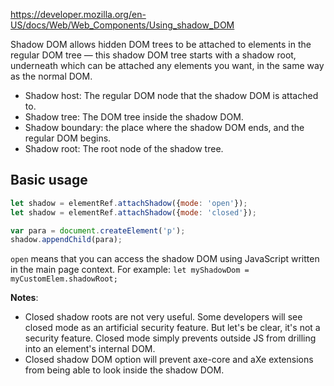 https://developer.mozilla.org/en-US/docs/Web/Web_Components/Using_shadow_DOM

Shadow DOM allows hidden DOM trees to be attached to elements in the regular DOM tree — this shadow DOM tree starts with a shadow root, underneath which can be attached any elements you want, in the same way as the normal DOM.

- Shadow host: The regular DOM node that the shadow DOM is attached to.
- Shadow tree: The DOM tree inside the shadow DOM.
- Shadow boundary: the place where the shadow DOM ends, and the regular DOM begins.
- Shadow root: The root node of the shadow tree.

## Basic usage

```javascript
let shadow = elementRef.attachShadow({mode: 'open'});
let shadow = elementRef.attachShadow({mode: 'closed'});

var para = document.createElement('p');
shadow.appendChild(para);

```

`open` means that you can access the shadow DOM using JavaScript written in the main page context. For example: `let myShadowDom = myCustomElem.shadowRoot;`

**Notes**:

- Closed shadow roots are not very useful. Some developers will see closed mode as an artificial security feature. But let's be clear, it's not a security feature. Closed mode simply prevents outside JS from drilling into an element's internal DOM.
- Closed shadow DOM option will prevent axe-core and aXe extensions from being able to look inside the shadow DOM.